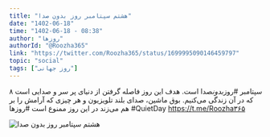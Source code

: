 ```yaml
---
title: "هشتم سپتامبر روز بدون صدا"
date: "1402-06-18"
time: "1402-06-18 - 08:38"
author: "روزها"
authorId: "@Roozha365"
link: "https://twitter.com/Roozha365/status/1699995090146459797"
topic: "social"
tags: ["روز جهانی"]
---
```


۸ سپتامبر #روز*بدون*صدا است. هدف این روز فاصله گرفتن از دنیای پر سر و صدایی است که در آن زندگی می‌کنیم. بوق ماشین، صدای بلند تلویزیون و هر چیزی که آرامش را بر هم می‌زند در این روز ممنوع است
#روزها
#QuietDay
https://t.me/Roozha۳۶۵

![هشتم سپتامبر روز بدون صدا](/posts/social/8-sep-rooze-bedoone-seda.webp)
